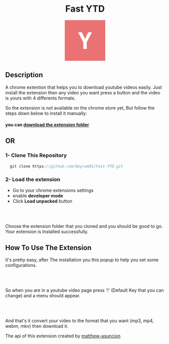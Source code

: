 
<h1 align="center">Fast YTD</h1>

<div align="center"><img src="./icons/logo_128.png" alt="Fast YTD" /></div>


## Description
A chrome extention that helps you to download youtube videos easily. Just install the extension then any video you want press a button and the video is yours with 4 differents formats.

So the extension is not available on the chrome store yet, But follow the steps down below to install it manually:

#### you can [download the extension folder](https://codeload.github.com/beyram01/Fast-YTD/zip/refs/heads/main)

## OR

### 1- Clone This Repository

```javascript
  git clone https://github.com/beyram01/Fast-YTD.git
```

### 2- Load the extension

- Go to your chrome extensions settings
- enable **developer mode**
- Click **Load unpacked** button

<div align="center"><img src="https://i.ibb.co/RHKfNYH/chrome-extensions-settings.png" alt=""/></div>
<br />

Choose the extension folder that you cloned and you should be good to go.
Your extension is Installed successfully.


## How To Use The Extension

It's pretty easy, after The installation you this popup to help you set some configurations.

<div align="center"><img src="https://i.ibb.co/Bsh6WCP/Fast-YTD.png" alt=""/></div>
<br />

So when you are in a youtube video page press '!' (Default Key that you can change) and a menu should appear.

<div align="center"><img src="https://i.ibb.co/bvLrrMB/Screenshot-from-2021-06-06-14-02-05.png" alt=""/></div>
<br />

And that's it convert your video to the format that you want (mp3, mp4, webm, mkv) then download it.

The api of this extension created by [matthew-asuncion](https://github.com/matthew-asuncion/Fast-YouTube-to-MP3-Converter-API)




